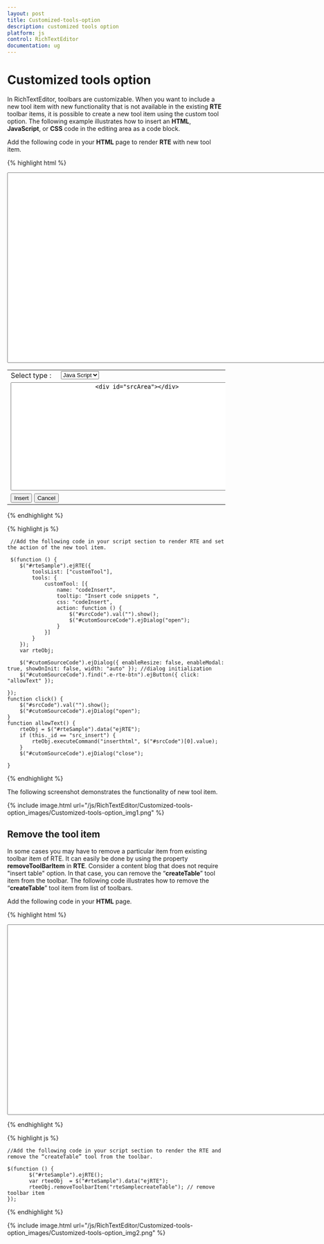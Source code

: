```yaml
---
layout: post
title: Customized-tools-option
description: customized tools option
platform: js
control: RichTextEditor
documentation: ug
---
```


# Customized tools option

In RichTextEditor, toolbars are customizable. When you want to include a new tool item with new functionality that is not available in the existing **RTE** toolbar items, it is possible to create a new tool item using the custom tool option. The following example illustrates how to insert an **HTML**, **JavaScript**, or **CSS** code in the editing area as a code block. 

Add the following code in your **HTML** page to render **RTE** with new tool item.


{% highlight html %}

 <div>
    <textarea id="rteSample" rows="10" cols="30" style="width: 740px; height: 440px"></textarea>
    <div id="cutomSourceCode" title="Paste you code and inset to RTE">
        <table>
            <tr>
                <td style="width: 100px">
                    Select type :
                </td>
                <td>
                    <div>
                        <select id="languageList">
                            <option value="javascript">Java Script</option>
                            <option value="text/html">HTML</option>
                            <option value="css">CSS</option>
                        </select>
                    </div>
                </td>
            </tr>
            <tr>
                <td colspan="2">
                    <textarea id="srcCode" style="width: 550px; height: 250px">
                        <div id="srcArea"></div>
                    </textarea>
                </td>
            </tr>
            <tr>
                <td colspan="2">
                    <div class="e-rte-button e-fieldseparate">
                        <button id="src_insert" class="e-rte-btn" tabindex="">Insert</button>
                        <button id="src_cancel" class="e-rte-btn" tabindex="">Cancel</button>
                    </div>
                </td>
            </tr>
        </table>
    </div>
</div>

{% endhighlight %}

{% highlight js %}


     //Add the following code in your script section to render RTE and set the action of the new tool item.

     $(function () {
        $("#rteSample").ejRTE({
            toolsList: ["customTool"],
            tools: {
                customTool: [{
                    name: "codeInsert",
                    tooltip: "Insert code snippets ",
                    css: "codeInsert",
                    action: function () {
                        $("#srcCode").val("").show();
                        $("#cutomSourceCode").ejDialog("open");
                    }
                }]
            }
        });
        var rteObj;

        $("#cutomSourceCode").ejDialog({ enableResize: false, enableModal: true, showOnInit: false, width: "auto" }); //dialog initialization
        $("#cutomSourceCode").find(".e-rte-btn").ejButton({ click: "allowText" });

    });
    function click() {
        $("#srcCode").val("").show();
        $("#cutomSourceCode").ejDialog("open");
    }
    function allowText() {
        rteObj = $("#rteSample").data("ejRTE");
        if (this._id == "src_insert") {
            rteObj.executeCommand("inserthtml", $("#srcCode")[0].value);
        }
        $("#cutomSourceCode").ejDialog("close");

    }

{% endhighlight %}


The following screenshot demonstrates the functionality of new tool item.

{% include image.html url="/js/RichTextEditor/Customized-tools-option_images/Customized-tools-option_img1.png" %}

## Remove the tool item

In some cases you may have to remove a particular item from existing toolbar item of RTE. It can easily be done by using the property **removeToolBarItem** in **RTE**. Consider a content blog that does not require "insert table" option. In that case, you can remove the “**createTable**” tool item from the toolbar. The following code illustrates how to remove the “**createTable**” tool item from list of toolbars.

Add the following code in your **HTML** page.


{% highlight html %}

<div>
    <textarea id="rteSample" rows="10" cols="30" style="width: 740px; height: 440px"></textarea>
</div>

{% endhighlight %}

{% highlight js %}


    //Add the following code in your script section to render the RTE and remove the “createTable” tool from the toolbar.

	$(function () {
           $("#rteSample").ejRTE();
           var rteeObj  = $("#rteSample").data("ejRTE");
           rteeObj.removeToolbarItem("rteSamplecreateTable"); // remove toolbar item
	});

{% endhighlight %}

{% include image.html url="/js/RichTextEditor/Customized-tools-option_images/Customized-tools-option_img2.png" %}

